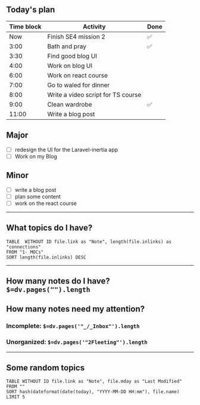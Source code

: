 ## Today's plan

| Time block | Activity                           | Done |
| ---------- | ---------------------------------- | ---- |
| Now        | Finish SE4 mission 2               | ✅    |
| 3:00       | Bath and pray                      | ✅    |
| 3:30       | Find good blog UI                  |      |
| 4:00       | Work on blog UI                    |      |
| 6:00       | Work on react course               |      |
| 7:00       | Go to waled for dinner             |      |
| 8:00       | Write a video script for TS course |      |
| 9:00       | Clean wardrobe                     | ✅    |
| 11:00      | Write a blog post                  |      |

## Major

- [ ] redesign the UI for the Laravel-inertia app
- [ ] Work on my Blog

## Minor

- [ ] write a blog post
- [ ] plan some content
- [ ] work on the react course

---

## What topics do I have?

```dataview
TABLE  WITHOUT ID file.link as "Note", length(file.inlinks) as "connections"
FROM "1- MOCs"
SORT length(file.inlinks) DESC
```

---

## How many notes do I have? `$=dv.pages("").length`

## How many notes need my attention?

### Incomplete: `$=dv.pages('"_/_Inbox"').length`

### Unorganized: `$=dv.pages('"2Fleeting"').length`

---

## Some random topics

```dataview
TABLE WITHOUT ID file.link as "Note", file.mday as "Last Modified"
FROM ""
SORT hash(dateformat(date(today), "YYYY-MM-DD HH:mm"), file.name)
LIMIT 5
```
